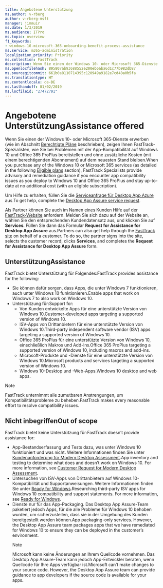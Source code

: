 ```yaml
---
title: Angebotene Unterstützung
ms.author: v-rberg
author: v-rberg-msft
manager: jimmuir
ms.date: 1/3/2019
ms.audience: ITPro
ms.topic: overview
f1_keywords:
- windows-10-microsoft-365-onboarding-benefit-process-assistance
ms.service: m365-administration
localization_priority: Priority
ms.collection: FastTrack
description: Wenn Sie einen der Windows 10- oder Microsoft 365-Dienste erwerben, zeigen Ihnen FastTrack-Spezialisten, wie Sie auf Windows 10 und Office 365 ProPlus bereitstellen und ohne zusätzliche Kosten (mit einem berechtigenden Abonnement) auf dem neuesten Stand bleiben.
ms.openlocfilehash: 895807ab93688552e200eb6aba6d1c77b982db87
ms.sourcegitcommit: 661b0a8110714395c120949a9182e7cd48a0b5fa
ms.translationtype: HT
ms.contentlocale: de-DE
ms.lasthandoff: 01/02/2019
ms.locfileid: "27472791"
---
```

# <a name="assistance-offered"></a><span data-ttu-id="a7d72-103">Angebotene Unterstützung</span><span class="sxs-lookup"><span data-stu-id="a7d72-103">Assistance offered</span></span>  

<span data-ttu-id="a7d72-104">Wenn Sie einen der Windows 10- oder Microsoft 365-Dienste erwerben (wie im Abschnitt [Berechtigte Pläne](M365-eligible-services-and-plans.md) beschrieben), zeigen Ihnen FastTrack-Spezialisten, wie Sie bei Problemen mit der App-Kompatibilität auf Windows 10 und Office 365 ProPlus bereitstellen und ohne zusätzliche Kosten (mit einem berechtigenden Abonnement) auf dem neuesten Stand bleiben.</span><span class="sxs-lookup"><span data-stu-id="a7d72-104">When you purchase any of the Windows 10 or Microsoft 365 services (as detailed in the following [Eligible plans](M365-eligible-services-and-plans.md) section), FastTrack Specialists provide advisory and remediation guidance if you encounter app compatibility issues as you deploy to Windows 10 and Office 365 ProPlus and stay up-to-date at no additional cost (with an eligible subscription).</span></span>

<span data-ttu-id="a7d72-105">Um Hilfe zu erhalten, füllen Sie die [Serviceanfrage für Desktop App Azure](https://go.microsoft.com/fwlink/?linkid=2022721) aus.</span><span class="sxs-lookup"><span data-stu-id="a7d72-105">To get help, complete the [Desktop App Assure service request](https://go.microsoft.com/fwlink/?linkid=2022721).</span></span>

<span data-ttu-id="a7d72-p101">Als Partner können Sie auch im Namen eines Kunden Hilfe auf der [FastTrack-Website](https://go.microsoft.com/fwlink/?linkid=780698) anfordern. Melden Sie sich dazu auf der Website an, wählen Sie den entsprechenden Kundendatensatz aus, und klicken Sie auf **Services**. Füllen Sie dann das Formular **Request for Assistance for Desktop App Assure** aus.</span><span class="sxs-lookup"><span data-stu-id="a7d72-p101">Partners can also get help through the [FastTrack site](https://go.microsoft.com/fwlink/?linkid=780698) on behalf of a customer. To do so, the partner signs into the site, selects the customer record, clicks **Services**, and completes the **Request for Assistance for Desktop App Assure** form.</span></span>

## <a name="assistance"></a><span data-ttu-id="a7d72-108">Unterstützung</span><span class="sxs-lookup"><span data-stu-id="a7d72-108">Assistance</span></span>

<span data-ttu-id="a7d72-109">FastTrack bietet Unterstützung für Folgendes:</span><span class="sxs-lookup"><span data-stu-id="a7d72-109">FastTrack provides assistance for the following:</span></span>
- <span data-ttu-id="a7d72-110">Sie können dafür sorgen, dass Apps, die unter Windows 7 funktionieren, auch unter Windows 10 funktionieren.</span><span class="sxs-lookup"><span data-stu-id="a7d72-110">Enable apps that work on Windows 7 to also work on Windows 10.</span></span>
- <span data-ttu-id="a7d72-111">Unterstützung für:</span><span class="sxs-lookup"><span data-stu-id="a7d72-111">Support for:</span></span>
    - <span data-ttu-id="a7d72-112">Von Kunden entwickelte Apps für eine unterstützte Version von Windows 10.</span><span class="sxs-lookup"><span data-stu-id="a7d72-112">Customer-developed apps targeting a supported version of Windows 10.</span></span>
    - <span data-ttu-id="a7d72-113">ISV-Apps von Drittanbietern für eine unterstützte Version von Windows 10.</span><span class="sxs-lookup"><span data-stu-id="a7d72-113">Third-party independent software vendor (ISV) apps targeting a supported version of Windows 10.</span></span>
    - <span data-ttu-id="a7d72-114">Office 365 ProPlus für eine unterstützte Version von Windows 10, einschließlich Makros und Add-Ins.</span><span class="sxs-lookup"><span data-stu-id="a7d72-114">Office 365 ProPlus targeting a supported version of Windows 10, including macros and add-ins.</span></span>
    - <span data-ttu-id="a7d72-115">Microsoft-Produkte und -Dienste für eine unterstützte Version von Windows 10.</span><span class="sxs-lookup"><span data-stu-id="a7d72-115">Microsoft products and services targeting a supported version of Windows 10.</span></span>
    - <span data-ttu-id="a7d72-116">Windows 10-Desktop und -Web-Apps.</span><span class="sxs-lookup"><span data-stu-id="a7d72-116">Windows 10 desktop and web apps.</span></span>
> [!NOTE]
> <span data-ttu-id="a7d72-117">FastTrack unternimmt alle zumutbaren Anstrengungen, um Kompatibilitätsprobleme zu beheben.</span><span class="sxs-lookup"><span data-stu-id="a7d72-117">FastTrack makes every reasonable effort to resolve compatibility issues.</span></span> 

## <a name="out-of-scope"></a><span data-ttu-id="a7d72-118">Nicht inbegriffen</span><span class="sxs-lookup"><span data-stu-id="a7d72-118">Out of scope</span></span>

<span data-ttu-id="a7d72-119">FastTrack bietet keine Unterstützung für:</span><span class="sxs-lookup"><span data-stu-id="a7d72-119">FastTrack doesn’t provide assistance for:</span></span>
- <span data-ttu-id="a7d72-p102">App-Bestandserfassung und Tests dazu, was unter Windows 10 funktioniert und was nicht. Weitere Informationen finden Sie unter [Kundenanforderung für Modern Desktop Assessment](https://go.microsoft.com/fwlink/?linkid=2053818).</span><span class="sxs-lookup"><span data-stu-id="a7d72-p102">App inventory and testing to determine what does and doesn’t work on Windows 10. For more information, see [Customer Request for Modern Desktop Assessment](https://go.microsoft.com/fwlink/?linkid=2053818).</span></span>
- <span data-ttu-id="a7d72-p103">Untersuchen von ISV-Apps von Drittanbietern auf Windows 10-Kompatibilität und Supportanweisungen. Weitere Informationen finden Sie unter [Ready for Windows](https://go.microsoft.com/fwlink/?linkid=2054580).</span><span class="sxs-lookup"><span data-stu-id="a7d72-p103">Researching third-party ISV apps for Windows 10 compatibility and support statements. For more information, see [Ready for Windows](https://go.microsoft.com/fwlink/?linkid=2054580).</span></span>
- <span data-ttu-id="a7d72-p104">Dienste nur für das App-Packaging. Das Desktop App Assure-Team paketiert jedoch Apps, für die alle Probleme für Windows 10 behoben wurden, um sicherzustellen, dass sie in der Umgebung des Kunden bereitgestellt werden können.</span><span class="sxs-lookup"><span data-stu-id="a7d72-p104">App packaging-only services. However, the Desktop App Assure team packages apps that we have remediated for Windows 10 to ensure they can be deployed in the customer’s environment.</span></span>
    > [!NOTE]
    > <span data-ttu-id="a7d72-p105">Microsoft kann keine Änderungen an Ihrem Quellcode vornehmen. Das Desktop App Assure-Team kann jedoch App-Entwickler beraten, wenn Quellcode für Ihre Apps verfügbar ist.</span><span class="sxs-lookup"><span data-stu-id="a7d72-p105">Microsoft can’t make changes to your source code. However, the Desktop App Assure team can provide guidance to app developers if the source code is available for your apps.</span></span>


